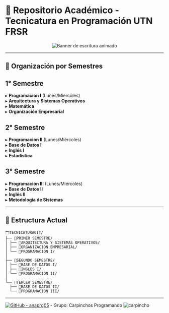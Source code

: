 # 📂 Repositorio Académico - Tecnicatura en Programación UTN FRSR  
<div align="center">
  <img src="https://readme-typing-svg.demolab.com?font=Fira+Code&weight=600&size=22&duration=3000&pause=500&color=58A6FF&width=435&lines=Bienvenido+a+mi+aprendizaje" alt="Banner de escritura animado">
</div>

---

## 📅 Organización por Semestres


## 1° Semestre  
▸ **Programación I** (Lunes/Miércoles)  
▸ **Arquitectura y Sistemas Operativos**  
▸ **Matemática**  
▸ **Organización Empresarial**  

## 2° Semestre  
▸ **Programación II** (Lunes/Miércoles)  
▸ **Base de Datos I**  
▸ **Inglés I**  
▸ **Estadística**  

## 3° Semestre  
▸ **Programación III** (Lunes/Miércoles)  
▸ **Base de Datos II**  
▸ **Inglés II**  
▸ **Metodología de Sistemas**  

---

## 📌 Estructura Actual  
```plaintext
🗂️TECNICATURAGIT/
├── 📁PRIMER SEMESTRE/
│ ├── 📁ARQUITECTURA Y SISTEMAS OPERATIVOS/
│ ├── 📁ORGANIZACION EMPRESARIAL/
│ └── 📁PROGRAMACION I/
│
├── 📁SEGUNDO SEMESTRE/
│ ├── 📁BASE DE DATOS I/
│ ├── 📁INGLES I/
│ └── 📁PROGRAMACION II/
│
└── 📁TERCER SEMESTRE/
  ├── 📁BASE DE DATOS II/
  └── 📁PROGRAMACION III/
```

---

[![GitHub - anaprg05](https://img.shields.io/badge/GitHub-anaprg05-blue?logo=github)](https://github.com/anaprg05)  - Grupo: Carpinchos Programando ![carpincho](https://github.com/user-attachments/assets/34c61984-7f45-403c-a3ae-a57dd16a27bf)
